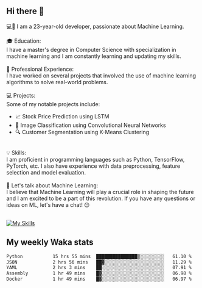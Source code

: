 ## Hi there 👋

💻🤖 I am a 23-year-old developer, passionate about Machine Learning.</br>

🎓 Education:</br>
I have a master's degree in Computer Science with specialization in machine learning and I am constantly learning and updating my skills.
</br></br>
💼 Professional Experience:</br>
I have worked on several projects that involved the use of machine learning algorithms to solve real-world problems.
</br></br>
💻 Projects:</br>
Some of my notable projects include:
</br>
- 📈 Stock Price Prediction using LSTM</br>
- 🤖 Image Classification using Convolutional Neural Networks</br>
- 🔍 Customer Segmentation using K-Means Clustering</br>
</br>
💡 Skills:</br>
I am proficient in programming languages such as Python, TensorFlow, PyTorch, etc. I also have experience with data preprocessing, feature selection and model evaluation.
</br></br>
💬 Let's talk about Machine Learning:</br>
I believe that Machine Learning will play a crucial role in shaping the future and I am excited to be a part of this revolution. If you have any questions or ideas on ML, let's have a chat! 😊
</br></br>

[![My Skills](https://skillicons.dev/icons?i=html,css,docker,express,figma,firebase,graphql,nodejs,react,ts,vue,py,pytorch)](https://skillicons.dev)

## My weekly Waka stats

<!--START_SECTION:waka-->

```txt
Python           15 hrs 55 mins  ███████████████▒░░░░░░░░░   61.10 %
JSON             2 hrs 56 mins   ██▓░░░░░░░░░░░░░░░░░░░░░░   11.29 %
YAML             2 hrs 3 mins    ██░░░░░░░░░░░░░░░░░░░░░░░   07.91 %
Assembly         1 hr 49 mins    █▓░░░░░░░░░░░░░░░░░░░░░░░   06.98 %
Docker           1 hr 49 mins    █▓░░░░░░░░░░░░░░░░░░░░░░░   06.97 %
```

<!--END_SECTION:waka-->
